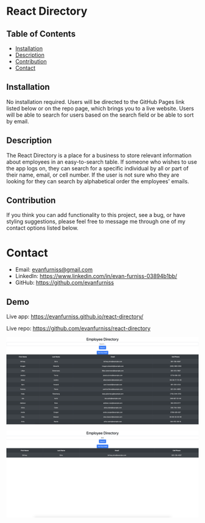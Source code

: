 # React Directory

## Table of Contents
* [Installation](#installation)
* [Description](#discription)
* [Contribution](#contribution)
* [Contact](#contact)

## Installation

No installation required. Users will be directed to the GitHub Pages link listed below or on the repo page, which brings you to a live website. Users will be able to search for users based on the search field or be able to sort by email.

## Description

The React Directory is a place for a business to store relevant information about employees in an easy-to-search table. If someone who wishes to use the app logs on, they can search for a specific individual by all or part of their name, email, or cell number. If the user is not sure who they are looking for they can search by alphabetical order the employees' emails.

## Contribution

If you think you can add functionality to this project, see a bug, or have styling suggestions, please feel free to message me through one of my contact options listed below.

# Contact

* Email: evanfurniss@gmail.com
* LinkedIn: https://www.linkedin.com/in/evan-furniss-03894b1bb/
* GitHub: https://github.com/evanfurniss

## Demo

Live app: https://evanfurniss.github.io/react-directory/

Live repo: https://github.com/evanfurniss/react-directory

![On open](./public/pics/1.png)

![After search](./public/pics/2.png)